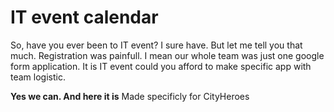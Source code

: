# IT event calendar

So, have you ever been to IT event? I sure have. But let me tell you that much. Registration was painfull. I mean our whole team was just one google form application. It is IT event could you afford to make specific app with team logistic.

**Yes we can. And here it is**
Made specificly for CityHeroes